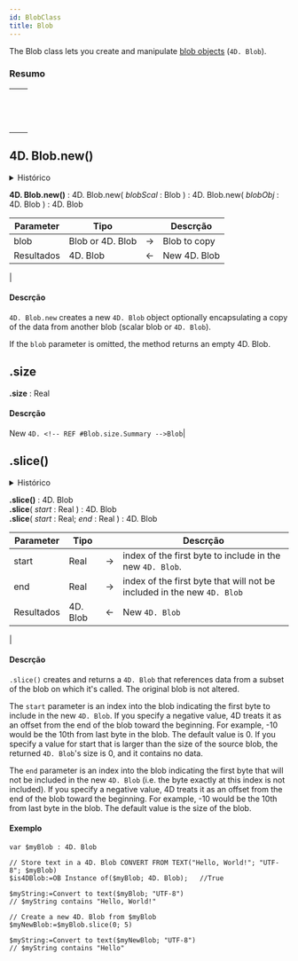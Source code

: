 ```yaml
---
id: BlobClass
title: Blob
---
```


The Blob class lets you create and manipulate [blob objects](../Concepts/dt_blob.md#blob-types) (`4D. Blob`).

### Resumo

|                                                                                                                                         |
| --------------------------------------------------------------------------------------------------------------------------------------- |
| [<!-- INCLUDE #4D.Blob.new().Syntax -->](#4dblobnew)&nbsp;&nbsp;&nbsp;&nbsp;<!-- INCLUDE #4D.Blob.new().Summary -->|
| [<!-- INCLUDE #Blob.size.Syntax -->](#size)&nbsp;&nbsp;&nbsp;&nbsp;<!-- INCLUDE #Blob.size.Summary -->|
| [<!-- INCLUDE #Blob.slice().Syntax -->](#slice)&nbsp;&nbsp;&nbsp;&nbsp;<!-- INCLUDE #Blob.slice().Summary -->|

## 4D. Blob.new()

<details><summary>Histórico</summary>

| Versão | Mudanças   |
| ------ | ---------- |
| v19 R2 | Adicionado |

</details>

<!-- REF #4D.Blob.new().Syntax -->

**4D. Blob.new()** : 4D. Blob.new</strong>( *blobScal* : Blob ) : 4D. Blob.new</strong>( *blobObj* : 4D. Blob ) : 4D. Blob<!-- END REF -->

<!-- REF #4D.Blob.new().Params -->

| Parameter  | Tipo             |    | Descrção                                  |
| ---------- | ---------------- |:--:| ----------------------------------------- |
| blob       | Blob or 4D. Blob | -> | Blob to copy                              |
| Resultados | 4D. Blob         | <- | New 4D. Blob  |<!-- END REF -->

|

#### Descrção

`4D. Blob.new` <!-- REF #4D.Blob.new().Summary -->creates a new `4D. Blob` object optionally encapsulating a copy of the data from another blob (scalar blob or `4D. Blob`)<!-- END REF -->.

If the `blob` parameter is omitted, the method returns an empty 4D. Blob.

## .size

<!-- REF #Blob.size.Syntax -->

**.size** : Real<!-- END REF -->

#### Descrção

New `4D. <!-- REF #Blob.size.Summary -->Blob`|<!-- END REF -->

## .slice()

<details><summary>Histórico</summary>

| Versão | Mudanças   |
| ------ | ---------- |
| v19 R2 | Adicionado |

</details>

<!-- REF #Blob.slice().Syntax -->

**.slice()** : 4D. Blob<br/>**.slice**( *start* : Real ) : 4D. Blob<br/>**.slice**( *start* : Real; *end* : Real ) : 4D. Blob<!-- END REF -->

<!-- REF #Blob.slice().Params -->
| Parameter  | Tipo     |    | Descrção                                                                |
| ---------- | -------- |:--:| ----------------------------------------------------------------------- |
| start      | Real     | -> | index of the first byte to include in the new `4D. Blob`.               |
| end        | Real     | -> | index of the first byte that will not be included in the new `4D. Blob` |
| Resultados | 4D. Blob | <- | New `4D. Blob`|<!-- END REF -->

|

#### Descrção

`.slice()` <!-- REF #Blob.slice().Summary --> creates and returns a `4D. Blob` that references data from a subset of the blob on which it's called. The original blob is not altered.<!-- END REF -->

The `start` parameter is an index into the blob indicating the first byte to include in the new `4D. Blob`. If you specify a negative value, 4D treats it as an offset from the end of the blob toward the beginning. For example, -10 would be the 10th from last byte in the blob. The default value is 0. If you specify a value for start that is larger than the size of the source blob, the returned `4D. Blob`'s size is 0, and it contains no data.

The `end` parameter is an index into the blob indicating the first byte that will not be included in the new `4D. Blob` (i.e. the byte exactly at this index is not included). If you specify a negative value, 4D treats it as an offset from the end of the blob toward the beginning. For example, -10 would be the 10th from last byte in the blob. The default value is the size of the blob.

#### Exemplo

```4d
var $myBlob : 4D. Blob

// Store text in a 4D. Blob CONVERT FROM TEXT("Hello, World!"; "UTF-8"; $myBlob)
$is4DBlob:=OB Instance of($myBlob; 4D. Blob);   //True

$myString:=Convert to text($myBlob; "UTF-8")
// $myString contains "Hello, World!"

// Create a new 4D. Blob from $myBlob
$myNewBlob:=$myBlob.slice(0; 5)

$myString:=Convert to text($myNewBlob; "UTF-8")
// $myString contains "Hello"
```
